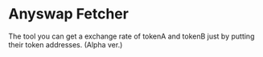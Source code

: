 # Anyswap Fetcher

The tool you can get a exchange rate of tokenA and tokenB just by putting their token addresses.
(Alpha ver.)

